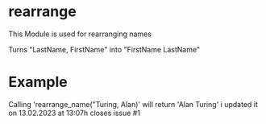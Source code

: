 # rearrange

This Module is used for rearranging names

Turns "LastName, FirstName" into "FirstName LastName"

# Example

Calling 'rearrange_name("Turing, Alan)' will return 'Alan Turing'
i updated it on 13.02.2023 at 13:07h 
closes issue #1
